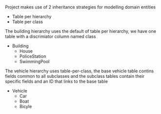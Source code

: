 Project makes use of 2 inheritance strategies for modelling domain entities

* Table per hierarchy
* Table per class


The building hierarchy uses the default of table per hierarchy, we have one table with a discrimiator column named class
* Building
  * House
  * PoliceStation
  * SwimmingPool
    

The vehicle hierarchy uses table-per-class, the base vehicle table contins fields common to all subclasses and the subclass tables contain their specific fields and an ID that links to the base table
* Vehicle
  * Car
  * Boat
  * Bicyle